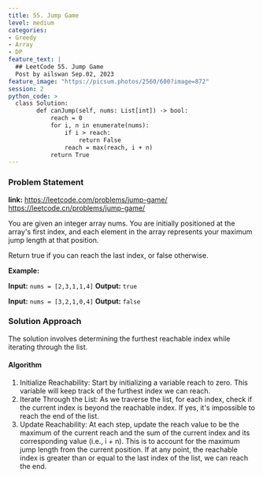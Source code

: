 ```yaml
---
title: 55. Jump Game
level: medium
categories:
- Greedy
- Array
- DP
feature_text: |
  ## LeetCode 55. Jump Game
  Post by ailswan Sep.02, 2023
feature_image: "https://picsum.photos/2560/600?image=872"
session: 2
python_code: >
  class Solution:
        def canJump(self, nums: List[int]) -> bool:
            reach = 0
            for i, n in enumerate(nums):
                if i > reach:
                    return False
                reach = max(reach, i + n)
            return True
---
```


### Problem Statement
**link:**
https://leetcode.com/problems/jump-game/
https://leetcode.cn/problems/jump-game/

You are given an integer array nums. You are initially positioned at the array's first index, and each element in the array represents your maximum jump length at that position.

Return true if you can reach the last index, or false otherwise.

**Example:**

**Input:** `nums = [2,3,1,1,4]`
**Output:** `true`

**Input:** `nums = [3,2,1,0,4]`
**Output:** `false`


### Solution Approach

The solution involves determining the furthest reachable index while iterating through the list.

#### Algorithm

1. Initialize Reachability: Start by initializing a variable reach to zero. This variable will keep track of the furthest index we can reach.
2. Iterate Through the List: As we traverse the list, for each index, check if the current index is beyond the reachable index. If yes, it's impossible to reach the end of the list.
3. Update Reachability: At each step, update the reach value to be the maximum of the current reach and the sum of the current index and its corresponding value (i.e., i + n). This is to account for the maximum jump length from the current position. If at any point, the reachable index is greater than or equal to the last index of the list, we can reach the end.
